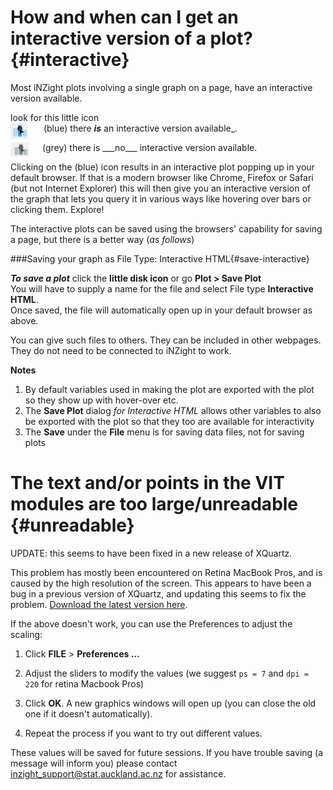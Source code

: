 # How and when can I get an interactive version of a plot? {#interactive}

Most iNZight plots involving a single graph on a page, have an interactive version available. 

look for this little icon
<br>
<img src="img/interactive-yes.png" style="float:left" alt='Interactive plot available' width='28'/> &emsp;&ensp;
(blue) there ___is___ an interactive version available_.

<img src="img/interactive-no.png" style="float:left" alt='No interactive plot available' width='30'/>  
&emsp;&ensp;(grey) there is ___no___ interactive version available.

Clicking on the (blue) icon results in an interactive plot popping up in your default browser. If that is a modern browser like Chrome, Firefox or Safari (but not Internet Explorer) this will then give you an interactive version of the graph that lets you query it in various ways like hovering over bars or clicking them. Explore!
  
The interactive plots can be saved using the browsers' capability for saving a page, but there is a better way (_as follows_)

###Saving your graph as File Type: Interactive HTML{#save-interactive}

___To save a plot___ click the __little disk icon__ or go __Plot > Save Plot__  
You will have to supply a name for the file and select File type __Interactive HTML__.  
Once saved, the file will automatically open up in your default browser as above.

You can give such files to others. They can be included in other webpages. They do not need to be connected to iNZight to work.

__Notes__

1. By default variables used in making the plot are exported with the plot so they show up with hover-over etc.  
2. The __Save Plot__ dialog _for Interactive HTML_ allows other variables to also be exported with the plot so that they too are available for interactivity  	
3. The __Save__ under the __File__ menu is for saving data files, not for saving plots  




  





# The text and/or points in the VIT modules are too large/unreadable  {#unreadable}

<div class="note">UPDATE: this seems to have been fixed in a new release of XQuartz.</div>

This problem has mostly been encountered on Retina MacBook Pros, and is caused by the high resolution of the screen.
This appears to have been a bug in a previous version of XQuartz, and updating this seems to fix the problem.
[Download the latest version here](http://xquartz.macosforge.org/downloads/SL/XQuartz-2.7.8.dmg).

If the above doesn't work, you can use the Preferences to adjust the scaling:

1. Click __FILE__ &gt; __Preferences ...__

2. Adjust the sliders to modify the values (we suggest `ps = 7` and `dpi = 220` for retina Macbook Pros)

3. Click __OK__. A new graphics windows will open up (you can close the old one if it doesn't automatically).

4. Repeat the process if you want to try out different values.

These values will be saved for future sessions. If you have trouble saving (a message will inform you) please contact
<a href="mailto:inzight_support@stat.auckland.ac.nz?subject=[iNZight Technical Enquiry] VIT Preferences">inzight_support@stat.auckland.ac.nz</a>
for assistance.
